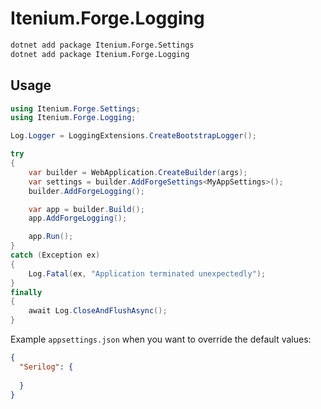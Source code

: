 Itenium.Forge.Logging
======================

```sh
dotnet add package Itenium.Forge.Settings
dotnet add package Itenium.Forge.Logging
```

## Usage

```cs
using Itenium.Forge.Settings;
using Itenium.Forge.Logging;

Log.Logger = LoggingExtensions.CreateBootstrapLogger();

try
{
    var builder = WebApplication.CreateBuilder(args);
    var settings = builder.AddForgeSettings<MyAppSettings>();
    builder.AddForgeLogging();

    var app = builder.Build();
    app.AddForgeLogging();

    app.Run();
}
catch (Exception ex)
{
    Log.Fatal(ex, "Application terminated unexpectedly");
}
finally
{
    await Log.CloseAndFlushAsync();
}
```

Example `appsettings.json` when you want to override the default values:

```json
{
  "Serilog": {
    
  }
}
```
